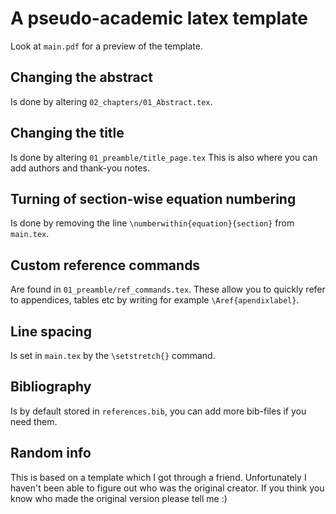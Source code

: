 # A pseudo-academic latex template
Look at `main.pdf` for a preview of the template.

## Changing the abstract
Is done by altering `02_chapters/01_Abstract.tex`.

## Changing the title
Is done by altering `01_preamble/title_page.tex` This is also where you can add authors and thank-you notes.

## Turning of section-wise equation numbering
Is done by removing the line `\numberwithin{equation}{section}` from `main.tex`.

## Custom reference commands
Are found in `01_preamble/ref_commands.tex`. These allow you to quickly refer to appendices, tables etc by writing for example `\Aref{apendixlabel}`.

## Line spacing
Is set in `main.tex` by the `\setstretch{}` command.

## Bibliography
Is by default stored in `references.bib`, you can add more bib-files if you need them.


## Random info
This is based on a template which I got through a friend. Unfortunately I haven't been able to figure out who was the original creator. If you think you know who made the original version please tell me :)
